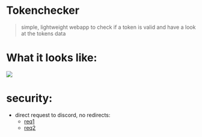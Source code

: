 <!--<p align="center">
    <img style="border-radius: 100px" width="128" height="128" src="https://avatars0.githubusercontent.com/u/47723417?s=460&amp;u=10c488f1c4e0644b839df15ecefbfef2a9869305&amp;v=4">
</p>-->

# Tokenchecker
> simple, lightweight webapp to check if a token is valid and have a look at the tokens data
# What it looks like:
<kbd>
<img src="https://cdn.discordapp.com/attachments/737401768098398389/752144643336175707/2020-09-06-13-57-23-1.gif">
</kbd>

# security:
- direct request to discord, no redirects:
    - [req1](https://github.com/xNaCly/tokenchecker-website/blob/master/scripts/main.js#L44-L53)
    - [req2](https://github.com/xNaCly/tokenchecker-website/blob/master/scripts/main.js#L66-L75)

